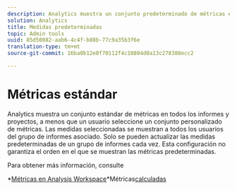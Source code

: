 ```yaml
---
description: Analytics muestra un conjunto predeterminado de métricas en todos los informes de conversión, a menos que algún usuario seleccione un conjunto personalizado de métricas. Las medidas seleccionadas se muestran a todos los usuarios del grupo de informes asociado. Solo se pueden actualizar las medidas predeterminadas de un grupo de informes cada vez. Esta configuración no garantiza el orden en el que se muestran las métricas predeterminadas.
solution: Analytics
title: Medidas predeterminadas
topic: Admin tools
uuid: 85d50082-aab6-4c4f-b88b-77c9a35b3f6e
translation-type: tm+mt
source-git-commit: 16ba0b12e0f70112f4c10804d0a13c278388ecc2

---
```



# Métricas estándar

Analytics muestra un conjunto estándar de métricas en todos los informes y proyectos, a menos que un usuario seleccione un conjunto personalizado de métricas. Las medidas seleccionadas se muestran a todos los usuarios del grupo de informes asociado. Solo se pueden actualizar las medidas predeterminadas de un grupo de informes cada vez. Esta configuración no garantiza el orden en el que se muestran las métricas predeterminadas.

Para obtener más información, consulte

*[Métricas en Analysis Workspace](/help/analyze/analysis-workspace/components/apply-create-metrics.md)*Métricas[calculadas](/help/components/c-calcmetrics/cm-overview.md)
